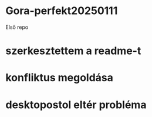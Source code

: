 # Gora-perfekt20250111
Első repo
# szerkesztettem a readme-t
# konfliktus megoldása
# desktopostol eltér probléma
